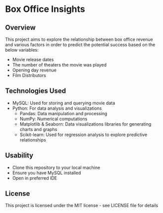 # Box Office Insights
## Overview
This project aims to explore the relationship between box office revenue and various factors in order to predict the potential success based on the below variables: 
- Movie release dates
- The number of theaters the movie was played
- Opening day revenue
- Film Distributors

## Technologies Used
- MySQL: Used for storing and querying movie data
- Python: For data analysis and visualizations
    - Pandas: Data manipulation and processing
    - NumPy: Numerical computations
    - Matplotlib & Seaborn: Data visualizations libraries for generating charts and graphs
    - Scikit-learn: Used for regression analysis to explore predictive relationships

## Usability
- Clone this repository to your local machine
- Ensure you have MySQL installed
- Open in preferred IDE 

## License
This project is licensed under the MIT license - see LICENSE file for details